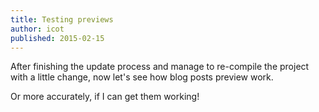 ```yaml
---
title: Testing previews
author: icot
published: 2015-02-15
---
```


After finishing the update process and manage to re-compile the project with a
little change, now let's see how blog posts preview work.

<!--more-->

Or more accurately, if I can get them working!

